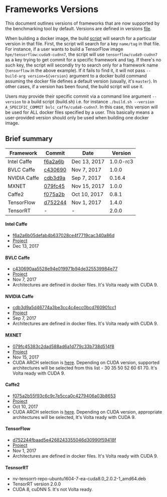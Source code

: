 # __Frameworks Versions__

This document outlines versions of frameworks that are now supported by the benchmarking tool by default. Versions are defined in versions [file](versions).

When building a docker image, the build [script](build.sh) will search for a particular version in that file. First, the script will search for a key `name/tag` in that file. For instance, if a user wants to build a TensorFlow image `hpe/tensorflow:cuda9-cudnn7`, the script will use `tensorflow/cuda9-cudnn7` as a key trying to get commit for a specific framework and tag. If there's no such key, the script will secondly try to search only for a framework name (`tensorflow` in the above example). If it fails to find it, it will not pass `--build-arg version=${version}` argument to a docker build command assuming the docker file defines a default version (usually, it's `master`). In other cases, if a version has been found, the build script will use it.

Users may provide their specific commit via a command line argument `--version` to a build script (build.sh) i.e. for instance `./build.sh --version A_SPECIFIC_COMMIT bvlc_caffe/cuda8-cudnn7`. In this case, this version will be used for ALL docker files specified by a user. This basically means a user-provided version should only be used when building one docker image.

## Brief summary

| Framework | Commit | Date | Version |
|-----------|--------|------|---------|
| Intel Caffe | [f6a2a6b](https://github.com/intel/caffe/commit/f6a2a6b05defab4b637028ce4f7719cac340a86d) | Dec 13, 2017 | 1.0.0-rc3 |
| BVLC Caffe | [c430690](https://github.com/BVLC/caffe/commit/c430690aa5528e94e019971b94de325539984e77) | Nov 7, 2017 | 1.0.0 |
| NVIDIA Caffe | [cdb3d9a](https://github.com/NVIDIA/caffe/commit/cdb3d9a5d46774a3be3cc4c4ecc0bcd760901cc1) | Sep 7, 2017 | 0.16.4 |
| MXNET | [079fc45](https://github.com/apache/incubator-mxnet/commit/079fc45383c2dad588ad6a1d779c33b738d514f8) | Nov 15, 2017 | 1.0.0 |
| Caffe2 | [f075a2b](https://github.com/caffe2/caffe2/commit/f075a2b55f93c6c9c7e5cca0c4279406a03b8653) | Oct 10, 2017 | 0.8.1 |
| TensorFlow | [d752244](https://github.com/tensorflow/tensorflow/commit/d752244fbaad5e4268243355046d30990f59418f) | Nov 1, 2017 | 1.4.0 |
| TensorRT | - | - | 2.0.0 |

#### Intel Caffe
- [f6a2a6b05defab4b637028ce4f7719cac340a86d](https://github.com/intel/caffe/commit/f6a2a6b05defab4b637028ce4f7719cac340a86d)
- [Project](https://github.com/intel/caffe/tree/f6a2a6b05defab4b637028ce4f7719cac340a86d)
- Dec 13, 2017

#### BVLC Caffe
- [c430690aa5528e94e019971b94de325539984e77](https://github.com/BVLC/caffe/commit/c430690aa5528e94e019971b94de325539984e77)
- [Project](https://github.com/BVLC/caffe/tree/c430690aa5528e94e019971b94de325539984e77)
- Nov 7, 2017
- Architectures are defined in docker files. It's Volta ready with CUDA 9.

#### NVIDIA Caffe
- [cdb3d9a5d46774a3be3cc4c4ecc0bcd760901cc1](https://github.com/NVIDIA/caffe/commit/cdb3d9a5d46774a3be3cc4c4ecc0bcd760901cc1)
- [Project](https://github.com/NVIDIA/caffe/tree/cdb3d9a5d46774a3be3cc4c4ecc0bcd760901cc1)
- Sep 7, 2017
- Architectures are defined in docker files. It's Volta ready with CUDA 9.

#### MXNET
- [079fc45383c2dad588ad6a1d779c33b738d514f8](https://github.com/apache/incubator-mxnet/commit/079fc45383c2dad588ad6a1d779c33b738d514f8)
- [Project](https://github.com/apache/incubator-mxnet/tree/079fc45383c2dad588ad6a1d779c33b738d514f8)
- Nov 15, 2017
- CUDA ARCH selection is [here](https://github.com/apache/incubator-mxnet/blob/079fc45383c2dad588ad6a1d779c33b738d514f8/Makefile#L250). Depending on CUDA version, supported architectures will be selected from this list - 30 35 50 52 60 61 70. It's Volta ready with CUDA 9.

#### Caffe2
- [f075a2b55f93c6c9c7e5cca0c4279406a03b8653](https://github.com/caffe2/caffe2/commit/f075a2b55f93c6c9c7e5cca0c4279406a03b8653)
- [Project](https://github.com/caffe2/caffe2/tree/f075a2b55f93c6c9c7e5cca0c4279406a03b8653)
- Oct 10, 2017
- CUDA ARCH selection is [here](https://github.com/caffe2/caffe2/blob/f075a2b55f93c6c9c7e5cca0c4279406a03b8653/cmake/Cuda.cmake). Depending on CUDA version, appropriate architectures will be selected, It's Volta ready with CUDA 9.

#### TensorFlow
- [d752244fbaad5e4268243355046d30990f59418f](https://github.com/tensorflow/tensorflow/commit/d752244fbaad5e4268243355046d30990f59418f)
- [Project](https://github.com/tensorflow/tensorflow/tree/d752244fbaad5e4268243355046d30990f59418f)
- Nov 1, 2017
- Architectures are defined in docker files. It's Volta ready with CUDA 9.

#### TesnsorRT
- nv-tensorrt-repo-ubuntu1604-7-ea-cuda8.0_2.0.2-1_amd64.deb
- TensorRT version 2.0.0
- CUDA 8, cuDNN 5. It's not Volta ready.
